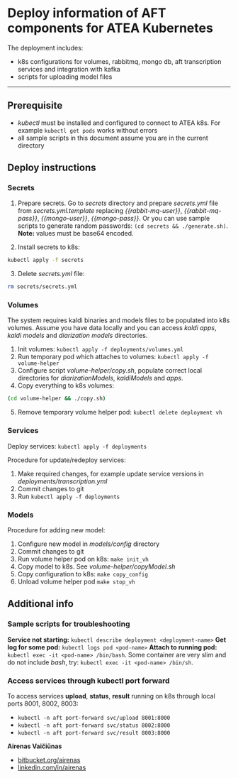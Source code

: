 # Deploy information of AFT components for ATEA Kubernetes

The deployment includes:

- k8s configurations for volumes, rabbitmq, mongo db, aft transcription services and integration with kafka
- scripts for uploading model files

---

## Prerequisite

- *kubectl* must be installed and configured to connect to ATEA k8s. For example `kubectl get pods` works without errors
- all sample scripts in this document assume you are in the current directory

## Deploy instructions

### Secrets

1. Prepare secrets.
Go to *secrets* directory and prepare *secrets.yml* file from *secrets.yml.template* replacing  *{{rabbit-mq-user}}*, *{{rabbit-mq-pass}}*, *{{mongo-user}}*, *{{mongo-pass}}*. Or you can use sample scripts to generate random passwords: `(cd secrets && ./generate.sh)`.
**Note:** values must be  base64 encoded.

2. Install secrets to k8s:

```bash
kubectl apply -f secrets
```

3. Delete *secrets.yml* file:

```bash
rm secrets/secrets.yml
```

### Volumes

The system requires kaldi binaries and models files to be populated into k8s volumes. Assume you have data locally and you can access *kaldi apps*, *kaldi models* and *diarization models* directories.

1. Init volumes: `kubectl apply -f deployments/volumes.yml`
2. Run temporary pod which attaches to volumes: `kubectl apply -f volume-helper`
3. Configure script *volume-helper/copy.sh*, populate correct local directories for *diarizationModels*, *kaldiModels* and *apps*.
4. Copy everything to k8s volumes:

```bash
(cd volume-helper && ./copy.sh)
```

5. Remove temporary volume helper pod: `kubectl delete deployment vh`

### Services

Deploy services: `kubectl apply -f deployments`

Procedure for update/redeploy services:

1. Make required changes, for example update service versions in *deployments/transcription.yml*
2. Commit changes to git
3. Run `kubectl apply -f deployments`

### Models

Procedure for adding new model:

1. Configure new model in *models/config* directory
1. Commit changes to git
1. Run volume helper pod on k8s: `make init_vh`
1. Copy model to k8s. See *volume-helper/copyModel.sh*
1. Copy configuration to k8s: `make copy_config`
1. Unload volume helper pod `make stop_vh`

## Additional info

### Sample scripts for troubleshooting

**Service not starting:** `kubectl describe deployment <deployment-name>`
**Get log for some pod:** `kubectl logs pod <pod-name>`
**Attach to running pod:** `kubectl exec -it <pod-name> /bin/bash`. Some container are very slim and do not include *bash*, try: `kubectl exec -it <pod-name> /bin/sh`.

### Access services through kubectl port forward

To access services **upload**, **status**, **result** running on k8s through local ports 8001, 8002, 8003:

- `kubectl -n aft port-forward svc/upload 8001:8000`
- `kubectl -n aft port-forward svc/status 8002:8000`
- `kubectl -n aft port-forward svc/result 8003:8000`

**Airenas Vaičiūnas**

- [bitbucket.org/airenas](https://bitbucket.org/airenas)
- [linkedin.com/in/airenas](https://www.linkedin.com/in/airenas/)

